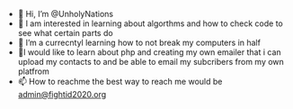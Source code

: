 - 👋 Hi, I’m @UnholyNations
- 👀 I am interested in learning about algorthms and how to check code to see what certain parts do
- 🌱 I’m a currecntyl learning how to not break my computers in half
- 💞️I would like to learn about php and creating my own emailer that i can upload my contacts to and be able to email my subcribers from my own platfrom
- 📫 How to reachme the best way to reach me would be admin@fightid2020.org

<!---
UnholyNations/UnholyNations is a ✨ special ✨ repository because its `README.md` (this file) appears on your GitHub profile.
You can click the Preview link to take a look at your changes.
--->
